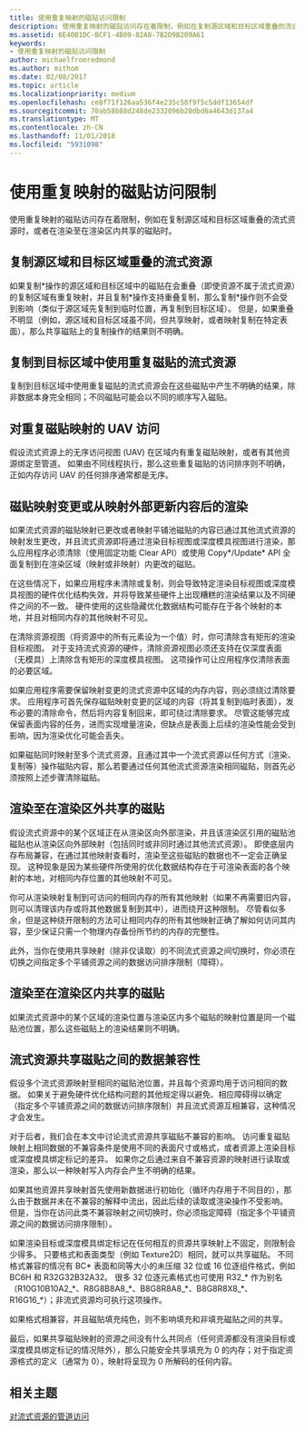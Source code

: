 ```yaml
---
title: 使用重复映射的磁贴访问限制
description: 使用重复映射的磁贴访问存在着限制，例如在复制源区域和目标区域重叠的流式资源时，或者在渲染至在渲染区内共享的磁贴时。
ms.assetid: 6E40B1DC-BCF1-4B09-82A8-7B2D9B209A61
keywords:
- 使用重复映射的磁贴访问限制
author: michaelfromredmond
ms.author: mithom
ms.date: 02/08/2017
ms.topic: article
ms.localizationpriority: medium
ms.openlocfilehash: ce8f71f126aa536f4e235c58f9f5c5ddf13654df
ms.sourcegitcommit: 70ab58b88d248de2332096b20dbd6a4643d137a4
ms.translationtype: MT
ms.contentlocale: zh-CN
ms.lasthandoff: 11/01/2018
ms.locfileid: "5931098"
---
```

# <a name="tile-access-limitations-with-duplicate-mappings"></a>使用重复映射的磁贴访问限制


使用重复映射的磁贴访问存在着限制，例如在复制源区域和目标区域重叠的流式资源时，或者在渲染至在渲染区内共享的磁贴时。

## <a name="span-idcopyingstreamingresourceswithoverlappingsourceanddestinationspanspan-idcopyingstreamingresourceswithoverlappingsourceanddestinationspanspan-idcopyingstreamingresourceswithoverlappingsourceanddestinationspancopying-streaming-resources-with-overlapping-source-and-destination"></a><span id="Copying_streaming_resources_with_overlapping_source_and_destination"></span><span id="copying_streaming_resources_with_overlapping_source_and_destination"></span><span id="COPYING_STREAMING_RESOURCES_WITH_OVERLAPPING_SOURCE_AND_DESTINATION"></span>复制源区域和目标区域重叠的流式资源


如果复制\*操作的源区域和目标区域中的磁贴在会重叠（即使资源不属于流式资源）的复制区域有重复映射，并且复制\*操作支持重叠复制，那么复制\*操作则不会受到影响（类似于源区域先复制到临时位置，再复制到目标区域）。 但是，如果重叠不明显（例如，源区域和目标区域虽不同，但共享映射，或者映射复制在特定表面），那么共享磁贴上的复制操作的结果则不明确。

## <a name="span-idcopyingtostreamingresourcewithduplicatedtilesindestinationareaspanspan-idcopyingtostreamingresourcewithduplicatedtilesindestinationareaspanspan-idcopyingtostreamingresourcewithduplicatedtilesindestinationareaspancopying-to-streaming-resource-with-duplicated-tiles-in-destination-area"></a><span id="Copying_to_streaming_resource_with_duplicated_tiles_in_destination_area"></span><span id="copying_to_streaming_resource_with_duplicated_tiles_in_destination_area"></span><span id="COPYING_TO_STREAMING_RESOURCE_WITH_DUPLICATED_TILES_IN_DESTINATION_AREA"></span>复制到目标区域中使用重复磁贴的流式资源


复制到目标区域中使用重复磁贴的流式资源会在这些磁贴中产生不明确的结果，除非数据本身完全相同；不同磁贴可能会以不同的顺序写入磁贴。

## <a name="span-iduavaccessestoduplicatetilesmappingsspanspan-iduavaccessestoduplicatetilesmappingsspanspan-iduavaccessestoduplicatetilesmappingsspanuav-accesses-to-duplicate-tiles-mappings"></a><span id="UAV_accesses_to_duplicate_tiles_mappings"></span><span id="uav_accesses_to_duplicate_tiles_mappings"></span><span id="UAV_ACCESSES_TO_DUPLICATE_TILES_MAPPINGS"></span>对重复磁贴映射的 UAV 访问


假设流式资源上的无序访问视图 (UAV) 在区域内有重复磁贴映射，或者有其他资源绑定至管道。 如果由不同线程执行，那么这些重复磁贴的访问排序则不明确，正如内存访问 UAV 的任何排序通常都是无序。

## <a name="span-idrenderingaftertilemappingchangesorcontentupdatesfromoutsidemappingsspanspan-idrenderingaftertilemappingchangesorcontentupdatesfromoutsidemappingsspanspan-idrenderingaftertilemappingchangesorcontentupdatesfromoutsidemappingsspanrendering-after-tile-mapping-changes-or-content-updates-from-outside-mappings"></a><span id="Rendering_after_tile_mapping_changes_or_content_updates_from_outside_mappings"></span><span id="rendering_after_tile_mapping_changes_or_content_updates_from_outside_mappings"></span><span id="RENDERING_AFTER_TILE_MAPPING_CHANGES_OR_CONTENT_UPDATES_FROM_OUTSIDE_MAPPINGS"></span>磁贴映射变更或从映射外部更新内容后的渲染


如果流式资源的磁贴映射已更改或者映射平铺池磁贴的内容已通过其他流式资源的映射发生更改，并且流式资源即将通过渲染目标视图或深度模具视图进行渲染，那么应用程序必须清除（使用固定功能 Clear API）或使用 Copy\*/Update\* API 全面复制到在渲染区域（映射或非映射）内更改的磁贴。

在这些情况下，如果应用程序未清除或复制，则会导致特定渲染目标视图或深度模具视图的硬件优化结构失效，并将导致某些硬件上出现糟糕的渲染结果以及不同硬件之间的不一致。 硬件使用的这些隐藏优化数据结构可能存在于各个映射的本地，并且对相同内存的其他映射不可见。

在清除资源视图（将资源中的所有元素设为一个值）时，你可清除含有矩形的渲染目标视图。 对于支持流式资源的硬件，清除资源视图必须还支持在仅深度表面（无模具）上清除含有矩形的深度模具视图。 这项操作可让应用程序仅清除表面的必要区域。

如果应用程序需要保留映射变更的流式资源中区域的内存内容，则必须绕过清除要求。 应用程序可首先保存磁贴映射变更的区域的内容（将其复制到临时表面），发布必要的清除命令，然后将内容复制回来，即可绕过清除要求。 尽管这能够完成保留表面内容的任务，进而实现增量渲染，但缺点是表面上后续的渲染性能会受到影响，因为渲染优化可能会丢失。

如果磁贴同时映射至多个流式资源，且通过其中一个流式资源以任何方式（渲染、复制等）操作磁贴内容，那么若要通过任何其他流式资源渲染相同磁贴，则首先必须按照上述步骤清除磁贴。

## <a name="span-idrenderingtotilessharedoutsiderenderareaspanspan-idrenderingtotilessharedoutsiderenderareaspanspan-idrenderingtotilessharedoutsiderenderareaspanrendering-to-tiles-shared-outside-render-area"></a><span id="Rendering_to_tiles_shared_outside_render_area"></span><span id="rendering_to_tiles_shared_outside_render_area"></span><span id="RENDERING_TO_TILES_SHARED_OUTSIDE_RENDER_AREA"></span>渲染至在渲染区外共享的磁贴


假设流式资源中的某个区域正在从渲染区向外部渲染，并且该渲染区引用的磁贴池磁贴也从渲染区向外部映射（包括同时或非同时通过其他流式资源）。 即使底层内存布局兼容，在通过其他映射查看时，渲染至这些磁贴的数据也不一定会正确呈现。 这种现象是因为某些硬件所使用的优化数据结构存在于可渲染表面的各个映射的本地，对相同内存位置的其他映射不可见。

你可从渲染映射复制到可访问的相同内存的所有其他映射（如果不再需要旧内容，则可以清理该内存或将其他数据复制到其中），进而绕开这种限制。 尽管看似多余，但是这种绕开限制的方法可让相同内存的所有其他映射正确了解如何访问其内容，至少保证只需一个物理内存备份所节约的内存的完整性。

此外，当你在使用共享映射（除非仅读取）的不同流式资源之间切换时，你必须在切换之间指定多个平铺资源之间的数据访问排序限制（障碍）。

## <a name="span-idrenderingtotilessharedwithinrenderareaspanspan-idrenderingtotilessharedwithinrenderareaspanspan-idrenderingtotilessharedwithinrenderareaspanrendering-to-tiles-shared-within-render-area"></a><span id="Rendering_to_tiles_shared_within_render_area"></span><span id="rendering_to_tiles_shared_within_render_area"></span><span id="RENDERING_TO_TILES_SHARED_WITHIN_RENDER_AREA"></span>渲染至在渲染区内共享的磁贴


如果流式资源中的某个区域的渲染位置与渲染区内多个磁贴的映射位置是同一个磁贴池位置，那么这些磁贴上的渲染结果则不明确。

## <a name="span-iddatacompatibilityacrossstreamingresourcessharingtilesspanspan-iddatacompatibilityacrossstreamingresourcessharingtilesspanspan-iddatacompatibilityacrossstreamingresourcessharingtilesspandata-compatibility-across-streaming-resources-sharing-tiles"></a><span id="Data_compatibility_across_streaming_resources_sharing_tiles"></span><span id="data_compatibility_across_streaming_resources_sharing_tiles"></span><span id="DATA_COMPATIBILITY_ACROSS_STREAMING_RESOURCES_SHARING_TILES"></span>流式资源共享磁贴之间的数据兼容性


假设多个流式资源映射至相同的磁贴池位置，并且每个资源均用于访问相同的数据。 如果关于避免硬件优化结构问题的其他规定得以避免、相应障碍得以确定（指定多个平铺资源之间的数据访问排序限制）并且流式资源互相兼容，这种情况才会发生。

对于后者，我们会在本文中讨论流式资源共享磁贴不兼容的影响。 访问重复磁贴映射上相同数据的不兼容条件是使用不同的表面尺寸或格式，或者资源上渲染目标或深度模具绑定标记的差异。 如果你之后通过来自不兼容资源的映射进行读取或渲染，那么以一种映射写入内存会产生不明确的结果。

如果其他资源共享映射首先使用新数据进行初始化（循环内存用于不同目的），那么由于数据并未在不兼容的解释中流出，因此后续的读取或渲染操作不受影响。 但是，当你在访问此类不兼容映射之间切换时，你必须指定障碍（指定多个平铺资源之间的数据访问排序限制）。

如果渲染目标或深度模具绑定标记在任何相互的资源共享映射上不固定，则限制会少得多。 只要格式和表面类型（例如 Texture2D）相同，就可以共享磁贴。 不同格式兼容的情况有 BC\* 表面和同等大小的未压缩 32 位或 16 位逐组件格式，例如 BC6H 和 R32G32B32A32。 很多 32 位逐元素格式也可使用 R32\_\* 作为别名（R10G10B10A2\_\*、R8G8B8A8\_\*、B8G8R8A8\_\*、B8G8R8X8\_\*、R16G16\_\*）；非流式资源均可执行这项操作。

如果格式相兼容，并且磁贴填充纯色，则不影响填充和非填充磁贴之间的共享。

最后，如果共享磁贴映射的资源之间没有什么共同点（任何资源都没有渲染目标或深度模具绑定标记的情况除外），那么只能安全共享填充为 0 的内存；对于指定资源格式的定义（通常为 0），映射将呈现为 0 所解码的任何内容。

## <a name="span-idrelated-topicsspanrelated-topics"></a><span id="related-topics"></span>相关主题


[对流式资源的管道访问](pipeline-access-to-streaming-resources.md)

 

 




